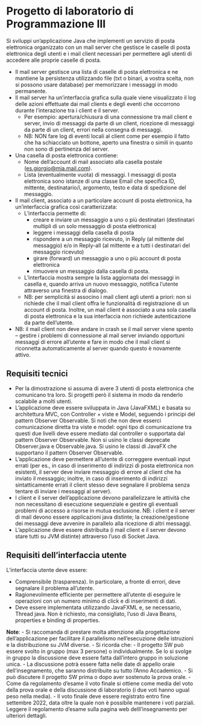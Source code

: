 # Progetto di laboratorio di Programmazione III

Si sviluppi un’applicazione Java che implementi un servizio di posta elettronica organizzato con un mail server che gestisce le caselle di posta elettronica degli utenti e i mail client necessari per permettere agli utenti di accedere alle proprie caselle di posta.

- Il mail server gestisce una lista di caselle di posta elettronica e ne mantiene la persistenza utilizzando file (txt o binari, a vostra scelta, non si possono usare database) per memorizzare i messaggi in modo permanente.
- Il mail server ha un’interfaccia grafica sulla quale viene visualizzato il log delle azioni effettuate dai mail clients e degli eventi che occorrono durante l’interazione tra i client e il server.
  - Per esempio: apertura/chiusura di una connessione tra mail client e server, invio di messaggi da parte di un client, ricezione di messaggi da parte di un client, errori nella consegna di messaggi.
  - NB: NON fare log di eventi locali al client come per esempio il fatto che ha schiacciato un bottone, aperto una finestra o simili in quanto non sono di pertinenza del server.
- Una casella di posta elettronica contiene:
  - Nome dell’account di mail associato alla casella postale (es.giorgio@mia.mail.com).
  - Lista (eventualmente vuota) di messaggi. I messaggi di posta elettronica sono istanze di una classe Email che specifica ID, mittente, destinatario/i, argomento, testo e data di spedizione del messaggio.
- Il mail client, associato a un particolare account di posta elettronica, ha un’interfaccia grafica così caratterizzata:
  - L’interfaccia permette di:
    - creare e inviare un messaggio a uno o più destinatari (destinatari multipli di un solo messaggio di posta elettronica)
    - leggere i messaggi della casella di posta
    - rispondere a un messaggio ricevuto, in Reply (al mittente del messaggio) e/o in Reply-all (al mittente e a tutti i destinatari del messaggio ricevuto)
    - girare (forward) un messaggio a uno o più account di posta elettronica
    - rimuovere un messaggio dalla casella di posta.
  - L’interfaccia mostra sempre la lista aggiornata dei messaggi in casella e, quando arriva un nuovo messaggio, notifica l’utente attraverso una finestra di dialogo.
  - NB: per semplicità si associno i mail client agli utenti a priori: non si richiede che il mail client offra le funzionalità di registrazione di un account di posta. Inoltre, un mail client è associato a una sola casella di posta elettronica e la sua interfaccia non richiede autenticazione da parte dell’utente.
- NB: il mail client non deve andare in crash se il mail server viene spento – gestire i problemi di connessione al mail server inviando opportuni messaggi di errore all’utente e fare in modo che il mail client si riconnetta automaticamente al server quando questo è novamente attivo.

## Requisiti tecnici

- Per la dimostrazione si assuma di avere 3 utenti di posta elettronica che comunicano tra loro. Si progetti però il sistema in modo da renderlo scalabile a molti utenti.
- L’applicazione deve essere sviluppata in Java (JavaFXML) e basata su architettura MVC, con Controller + viste e Model, seguendo i principi del pattern Observer Observable. Si noti che non deve esserci comunicazione diretta tra viste e model: ogni tipo di comunicazione tra questi due livelli deve essere mediato dal controller o supportata dal pattern Observer Observable. Non si usino le classi deprecate Observer.java e Observable.java. Si usino le classi di JavaFX che supportano il pattern Observer Observable.
- L’applicazione deve permettere all’utente di correggere eventuali input errati (per es., in caso di inserimento di indirizzi di posta elettronica non esistenti, il server deve inviare messaggio di errore al client che ha inviato il messaggio; inoltre, in caso di inserimento di indirizzi sintatticamente errati il client stesso deve segnalare il problema senza tentare di inviare i messaggi al server).
- I client e il server dell’applicazione devono parallelizzare le attività che non necessitano di esecuzione sequenziale e gestire gli eventuali problemi di accesso a risorse in mutua esclusione. NB: i client e il server di mail devono essere applicazioni java distinte; la creazione/gestione dei messaggi deve avvenire in parallelo alla ricezione di altri messaggi.
- L’applicazione deve essere distribuita (i mail client e il server devono stare tutti su JVM distinte) attraverso l’uso di Socket Java.

## Requisiti dell’interfaccia utente

L’interfaccia utente deve essere:

- Comprensibile (trasparenza). In particolare, a fronte di errori, deve segnalare il problema all’utente.
- Ragionevolmente efficiente per permettere all’utente di eseguire le operazioni con un numero minimo di click e di inserimenti di dati.
- Deve essere implementata utilizzando JavaFXML e, se necessario, Thread java. Non è richiesto, ma consigliato, l’uso di Java Beans, properties e binding di properties.

**Note**: - Si raccomanda di prestare molta attenzione alla progettazione dell’applicazione per facilitare il parallelismo nell’esecuzione delle istruzioni e la distribuzione su JVM diverse. - Si ricorda che: - Il progetto SW può essere svolto in gruppo (max 3 persone) o individualmente. Se lo si svolge in gruppo la discussione deve essere fatta dall’intero gruppo in soluzione unica. - La discussione potrà essere fatta nelle date di appello orale dell’insegnamento, che saranno distribuite su tutto l’Anno Accademico. - Si può discutere il progetto SW prima o dopo aver sostenuto la prova orale. - Come da regolamento d’esame il voto finale si ottiene come media del voto della prova orale e della discussione di laboratorio (i due voti hanno ugual peso nella media). - Il voto finale deve essere registrato entro fine settembre 2022, data oltre la quale non è possibile mantenere i voti parziali. Leggere il regolamento d’esame sulla pagina web delll’insegnamento per ulteriori dettagli.
